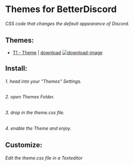[download-image]: https://i.imgur.com/aFT3bFw.png

[T1-link]: https://betterdiscord.net/ghdl?url=https://raw.githubusercontent.com/Eight-P/BD.8P/master/Themes/T1/T1.theme.css

# Themes for BetterDiscord

###### CSS code that changes the default appearance of Discord.


## Themes:

- [T1 - Theme](T1) | [download][T1-link] [![download-image]][T1-link]



## Install:

###### 1. head into your "Themes" Settings.
###### 2. open Themes Folder.
###### 3. drop in the theme.css file.
###### 4. enable the Theme and enjoy.


## Customize:

###### Edit the theme.css file in a Texteditor



